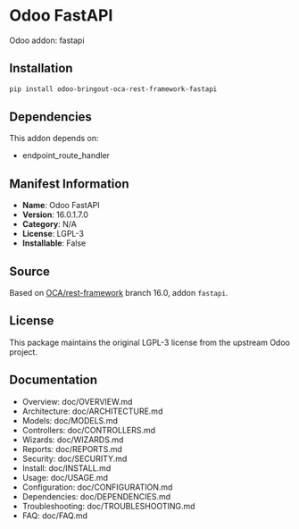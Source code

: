 # Odoo FastAPI

Odoo addon: fastapi

## Installation

```bash
pip install odoo-bringout-oca-rest-framework-fastapi
```

## Dependencies

This addon depends on:
- endpoint_route_handler

## Manifest Information

- **Name**: Odoo FastAPI
- **Version**: 16.0.1.7.0
- **Category**: N/A
- **License**: LGPL-3
- **Installable**: False

## Source

Based on [OCA/rest-framework](https://github.com/OCA/rest-framework) branch 16.0, addon `fastapi`.

## License

This package maintains the original LGPL-3 license from the upstream Odoo project.

## Documentation

- Overview: doc/OVERVIEW.md
- Architecture: doc/ARCHITECTURE.md
- Models: doc/MODELS.md
- Controllers: doc/CONTROLLERS.md
- Wizards: doc/WIZARDS.md
- Reports: doc/REPORTS.md
- Security: doc/SECURITY.md
- Install: doc/INSTALL.md
- Usage: doc/USAGE.md
- Configuration: doc/CONFIGURATION.md
- Dependencies: doc/DEPENDENCIES.md
- Troubleshooting: doc/TROUBLESHOOTING.md
- FAQ: doc/FAQ.md
